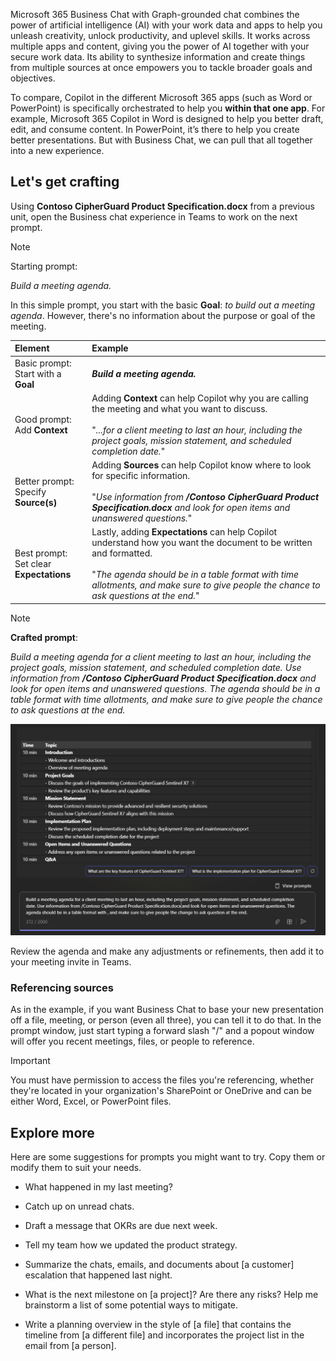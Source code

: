 Microsoft 365 Business Chat with Graph-grounded chat combines the power of artificial intelligence (AI) with your work data and apps to help you unleash creativity, unlock productivity, and uplevel skills. It works across multiple apps and content, giving you the power of AI together with your secure work data. Its ability to synthesize information and create things from multiple sources at once empowers you to tackle broader goals and objectives.

To compare, Copilot in the different Microsoft 365 apps (such as Word or PowerPoint) is specifically orchestrated to help you **within that one app**. For example, Microsoft 365 Copilot in Word is designed to help you better draft, edit, and consume content. In PowerPoint, it’s there to help you create better presentations. But with Business Chat, we can pull that all together into a new experience.

## Let's get crafting

Using **Contoso CipherGuard Product Specification.docx** from a previous unit, open the Business chat experience in Teams to work on the next prompt.

> [!NOTE]
> Starting prompt:
>
> _Build a meeting agenda._

In this simple prompt, you start with the basic **Goal**: _to build out a meeting agenda_. However, there's no information about the purpose or goal of the meeting.

| Element | Example |
| :------ | :------- |
| Basic prompt: <br>Start with a **Goal** | **_Build a meeting agenda._** |
| Good prompt: <br>Add **Context** | Adding **Context** can help Copilot why you are calling the meeting and what you want to discuss.<br><br>"_...for a client meeting to last an hour, including the project goals, mission statement, and scheduled completion date._" |
| Better prompt: <br>Specify **Source(s)** | Adding **Sources** can help Copilot know where to look for specific information.<br><br>"_Use information from **/Contoso CipherGuard Product Specification.docx** and look for open items and unanswered questions._" |
| Best prompt: <br>Set clear **Expectations** | Lastly, adding **Expectations** can help Copilot understand how you want the document to be written and formatted.<br><br>"_The agenda should be in a table format with time allotments, and make sure to give people the chance to ask questions at the end._" |

> [!NOTE]
> **Crafted prompt**:
>
> _Build a meeting agenda for a client meeting to last an hour, including the project goals, mission statement, and scheduled completion date. Use information from **/Contoso CipherGuard Product Specification.docx** and look for open items and unanswered questions. The agenda should be in a table format with time allotments, and make sure to give people the chance to ask questions at the end._

[![Screenshot the crafted prompt results against the sample document using Copilot in Teams with Graph-assisted chat.](../media/copilot-chat-draft-agenda-teams.png)](../media/copilot-chat-draft-agenda-teams.png#lightbox)

Review the agenda and make any adjustments or refinements, then add it to your meeting invite in Teams.

### Referencing sources

As in the example, if you want Business Chat to base your new presentation off a file, meeting, or person (even all three), you can tell it to do that. In the prompt window, just start typing a forward slash "/" and a popout window will offer you recent meetings, files, or people to reference.

> [!IMPORTANT]
> You must have permission to access the files you're referencing, whether they're located in your organization's SharePoint or OneDrive and can be either Word, Excel, or PowerPoint files.

## Explore more

Here are some suggestions for prompts you might want to try. Copy them or modify them to suit your needs.

- What happened in my last meeting?

- Catch up on unread chats.

- Draft a message that OKRs are due next week.

- Tell my team how we updated the product strategy.

- Summarize the chats, emails, and documents about [a customer] escalation that happened last night.

- What is the next milestone on [a project]? Are there any risks? Help me brainstorm a list of some potential ways to mitigate.

- Write a planning overview in the style of [a file] that contains the timeline from [a different file] and incorporates the project list in the email from [a person]. 
